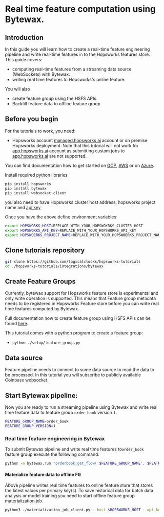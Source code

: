 # Real time feature computation using Bytewax.

## Introduction
In this guide you will learn how to create a real-time feature engineering pipeline and write real-time features in to
the Hopsworks features store. This guide covers:

- computing real-time features from a streaming data source (WebSockets) with Bytewax.
- writing real time features to Hopsworks's online feature.

You will also
- create feature group using the HSFS APIs.
- Backfill feature data to offline feature group.

## Before you begin
For the tutorials to work, you need:
- Hopsworks account
[managed.hopsworks.ai](https://managed.hopsworks.ai) account or on premise Hopsworks deployment. Note that this tutorial 
will not work for [app.hopsworks.ai](https://app.hopsworks.ai) account as submitting custom jobs to 
[app.hopsworks.ai](https://app.hopsworks.ai) are not supported.

You can find documentation how to get started on [GCP](https://docs.hopsworks.ai/3.1/setup_installation/gcp/getting_started/),
[AWS](https://docs.hopsworks.ai/3.1/setup_installation/aws/getting_started/) or on [Azure](https://docs.hopsworks.ai/3.1/setup_installation/azure/getting_started/).

Install required python libraries 
```bash
pip install hopsworks
pip install bytewax
pip install websocket-client
```

you also need  to have Hopsworks cluster host address, hopsworks project name and 
[api key](https://docs.hopsworks.ai/3.1/user_guides/projects/api_key/create_api_key/)

Once you have the above define environment variables:

```bash
export HOPSWORKS_HOST=REPLACE_WITH_YOUR_HOPSWOKRKS_CLUSTER_HOST
export HOPSWORKS_API_KEY=REPLACE_WITH_YOUR_HOPSWORKS_API_KEY
export HOPSWOERKS_PROJECT_NAME=REPLACE_WITH_YOUR_HOPSWOERKS_PROJECT_NAME
```

## Clone tutorials repository
```bash
git clone https://github.com/logicalclocks/hopsworks-tutorials
cd ./hopsworks-tutorials/integrations/bytewax
```

## Create Feature Groups
Currently, bytewax support for Hopsworks feature store is experimental and only write operation is supported. This means
that Feature group metadata needs to be registered in Hopsworks Feature store before you can write real time features computed
by Bytewax.

Full documentation how to create feature group using HSFS APIs can be found [here](https://docs.hopsworks.ai/3.1/user_guides/fs/feature_group/create/).

This tutorial comes with a python program to create a feature group:
- `python ./setup/feature_group.py`


## Data source
Feature pipeline needs to connect to some data source to read the data to be processed. In this tutorial you will
subscribe to publicly available Coinbase websocket. 

## Start Bytewax pipeline:
Now you are ready to run a streaming pipeline using Bytewax and write real time feature data to feature group 
`order_book` version `1`.

```bash
FEATURE_GROUP_NAME=order_book
FEATURE_GROUP_VERSION=1
```

### Real time feature engineering in Bytewax
To submit Bytewax pipeline and write real time features to`order_book` feature group execute the following command.

```bash
python -m bytewax.run "orderbook:get_flow('$FEATURE_GROUP_NAME', $FEATURE_GROUP_VERSION)" 
```

#### Materialize feature data to offline FG
Above pipeline writes real time features to online feature store that stores the latest values per primary key(s). 
To save historical data for batch data analysis or model training you need to start offline feature group 
materialization job. 

```bash
python3 ./materialization_job_client.py --host $HOPSWORKS_HOST --api_key $HOPSWORKS_API_KEY --project $HOPSWOERKS_PROJECT_NAME --jobname ${FEATURE_GROUP_NAME}_${FEATURE_GROUP_VERSION}_offline_fg_materialization
```